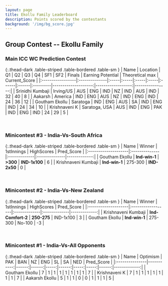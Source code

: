 ```yaml
---
layout: page
title: Ekollu Family Leaderboard
description: Points scored by the contestants
background: '/img/bg_score.jpg'
---
```


## Group Contest -- Ekollu Family


### Main ICC WC Prediction Contest


{:.thead-dark .table-striped .table-bordered .table-sm }
| Name             | Location      | Q1   | Q2   | Q3   | Q4   | SF1   | SF2   | Finals   |   Earning Potential |   Theoretical max |   Current_Score |
|:-----------------|:--------------|:-----|:-----|:-----|:-----|:------|:------|:---------|--------------------:|------------------:|----------------:|
| Srinidhi Kumbaji | Irving/US     | AUS  | ENG  | IND  | NZ   | IND   | AUS   | IND      |                  32 |                40 |               8 |
| Aakarsh          | America       | IND  | ENG  | AUS  | NZ   | IND   | ENG   | IND      |                  24 |                36 |              12 |
| Goutham Ekollu   | Saratoga      | IND  | ENG  | AUS  | SA   | IND   | ENG   | IND      |                  24 |                34 |              10 |
| Krishnaveni K    | Saratoga, USA | AUS  | IND  | ENG  | PAK  | IND   | ENG   | IND      |                  24 |                29 |               5 |

 <br>

### Minicontest #3 - India-Vs-South Africa


{:.thead-dark .table-striped .table-bordered .table-sm }
| Name                | Winner        | 1stInnings   | HighScores    |   Pred_Score |
|:--------------------|:--------------|:-------------|:--------------|-------------:|
| Goutham Ekollu      | **Ind-win-1** | **>300**     | **IND-1x100** |            6 |
| Krishnaveni Kumbaji | **Ind-win-1** | 275-300      | **IND-2x50**  |            0 |

<br>

### Minicontest #2 - India-Vs-New Zealand


{:.thead-dark .table-striped .table-bordered .table-sm }
| Name                | Winner            | 1stInnings   | HighScores   |   Pred_Score |
|:--------------------|:------------------|:-------------|:-------------|-------------:|
| Krishnaveni Kumbaji | **Ind-Comfort-2** | **250-275**  | IND-1x100    |            3 |
| Goutham Ekollu      | **Ind-win-1**     | 275-300      | No-100       |           -3 |

<br>

### Minicontest #1 - India-Vs-All Opponents


{:.thead-dark .table-striped .table-bordered .table-sm }
| Name           |   Optimism |   PAK |   BAN |   NZ |   ENG |   SL |   SA |   NED |   Pred_Score |
|:---------------|-----------:|------:|------:|-----:|------:|-----:|-----:|------:|-------------:|
| Goutham Ekollu |          7 |     1 |     1 |    1 |     1 |    1 |    1 |     1 |            7 |
| Krishnaveni K  |          7 |     1 |     1 |    1 |     1 |    1 |    1 |     1 |            7 |
| Aakarsh Ekollu |          5 |     1 |     1 |    0 |     0 |    1 |    1 |     1 |            5 |

<br>
